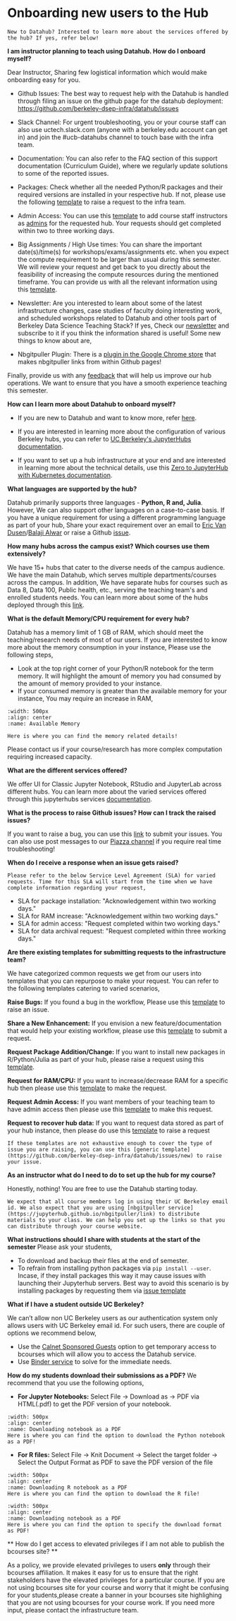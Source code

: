 # Onboarding new users to the Hub

```{note}
New to Datahub? Interested to learn more about the services offered by the hub? If yes, refer below!
```
**I am instructor planning to teach using Datahub. How do I onboard myself?**

Dear Instructor, Sharing few logistical information which would make onboarding easy for you.

- Github Issues: The best way to request help with the Datahub is handled through filing an issue on the github page for the datahub deployment: https://github.com/berkeley-dsep-infra/datahub/issues
- Slack Channel: For urgent troubleshooting, you or your course staff can also use uctech.slack.com (anyone with a berkeley.edu account can get in) and join the #ucb-datahubs channel to touch base with the infra team. 
- Documentation: You can also refer to the FAQ section of this support documentation (Curriculum Guide), where we regularly update solutions to some of the reported issues.
 
- Packages: Check whether all the needed Python/R packages and their required versions are installed in your respective hub. If not, please use the following [template](https://github.com/berkeley-dsep-infra/datahub/issues/new?assignees=felder%2Cbalajialg&labels=package-request&template=package_request.yml&title=Request+python+package+X+for+class+Y) to raise a request to the infra team.  
- Admin Access: You can use this [template](https://github.com/berkeley-dsep-infra/datahub/issues/new?assignees=balajialg&labels=support&template=admin_request.yml) to add course staff instructors as [admins](https://ds-modules.github.io/curriculum-guide/faq/admin.html?highlight=admin) for the requested hub. Your requests should get completed within two to three working days.
- Big Assignments / High Use times: You can share the important date(s)/time(s) for workshops/exams/assignments etc. when you expect the compute requirement to be larger than usual during this semester. We will review your request and get back to you directly about the feasibility of increasing the compute resources during the mentioned timeframe. You can provide us with all the relevant information using this [template](https://github.com/berkeley-dsep-infra/datahub/issues/new?assignees=felder%2Cbalajialg&labels=support&template=resourcescheduler.yml&title=Increase+compute+resources+for+Course+XXX+between+specific+date%28s%29%2Ftime%28s%29).


- Newsletter: Are you interested to learn about some of the latest infrastructure changes, case studies of faculty doing interesting work, and scheduled workshops related to Datahub and other tools part of Berkeley Data Science Teaching Stack? If yes, Check our [newsletter](https://ucberkeleydatahub.substack.com/p/january-edition-of-berkeley-datahub) and subscribe to it if you think the information shared is useful! Some new things to know about are,
- Nbgitpuller Plugin: There is a [plugin in the Google Chrome store](https://chrome.google.com/webstore/detail/nbgitpuller-link-generato/hpdbdpklpmppnoibabdkkhnfhkkehgnc) that makes nbgitpuller links from within Github pages! 

Finally, provide us with any [feedback](https://github.com/berkeley-dsep-infra/datahub/issues/new) that will help us improve our hub operations. We want to ensure that you have a smooth experience teaching this semester. 

**How can I learn more about Datahub to onboard myself?**

- If you are new to Datahub and want to know more, refer [here](https://datahub.berkeley.edu/hub/login?next=%2Fhub%2F). 

- If you are interested in learning more about the configuration of various Berkeley hubs, you can refer to [UC Berkeley's JupyterHubs documentation](https://docs.datahub.berkeley.edu/en/latest/).

- If you want to set up a hub infrastructure at your end and are interested in learning more about the technical details, use this [Zero to JupyterHub with Kubernetes documentation](https://zero-to-jupyterhub.readthedocs.io/en/latest/).

**What languages are supported by the hub?**

Datahub primarily supports three languages - **Python, R and, Julia**. However, We can also support other languages on a case-to-case basis. If you have a unique requirement for using a different programming language as part of your hub, Share your exact requirement over an email to [Eric Van Dusen](mailto:ericvd@berkeley.edu)/[Balaji Alwar](mailto:balajialwar@berkeley.edu) or raise a Github [issue](https://github.com/berkeley-dsep-infra/datahub/issues/new/choose).

**How many hubs across the campus exist? Which courses use them extensively?**

We have 15+ hubs that cater to the diverse needs of the campus audience. We have the main Datahub, which serves multiple departments/courses across the campus. In addition, We have separate hubs for courses such as Data 8, Data 100, Public health, etc., serving the teaching team's and enrolled students needs. You can learn more about some of the hubs deployed through this [link](https://docs.datahub.berkeley.edu/en/latest/users/hubs.html).

**What is the default Memory/CPU requirement for every hub?**

Datahub has a memory limit of 1 GB of RAM, which should meet the teaching/research needs of most of our users. If you are interested to know more about the memory consumption in your instance, Please use the following steps,

- Look at the top right corner of your Python/R notebook for the term memory. It will highlight the amount of memory you had consumed by the amount of memory provided to your instance. 
- If your consumed memory is greater than the available memory for your instance, You may require an increase in RAM,

```{figure} ../images/memory.png
:width: 500px
:align: center
:name: Available Memory

Here is where you can find the memory related details!
```
Please contact us if your course/research has more complex computation requiring increased capacity.

**What are the different services offered?**

We offer UI for Classic Jupyter Notebook, RStudio and JupyterLab across different hubs. You can learn more about the varied services offered through this jupyterhubs services [documentation](https://docs.datahub.berkeley.edu/en/latest/users/services.html).


**What is the process to raise Github issues? How can I track the raised issues?**

If you want to raise a bug, you can use this [link](https://github.com/berkeley-dsep-infra/datahub/issues/new/choose) to submit your issues. You can also use post messages to our [Piazza channel](https://piazza.com/class/ksqmnrrhvcl11f) if you require real time troubleshooting!

**When do I receive a response when an issue gets raised?**

```{note}
Please refer to the below Service Level Agreement (SLA) for varied requests. Time for this SLA will start from the time when we have complete information regarding your request,
```

- SLA for package installation: "Acknowledgement within two working days."
- SLA for RAM increase: "Acknowledgement within two working days."
- SLA for admin access: "Request completed within two working days."
- SLA for data archival request: "Request completed within three working days."

**Are there existing templates for submitting requests to the infrastructure team?**

We have categorized common requests we get from our users into templates that you can repurpose to make your request. You can refer to the following templates catering to varied scenarios,

**Raise Bugs:** If you found a bug in the workflow, Please use this [template](https://github.com/berkeley-dsep-infra/datahub/issues/new?assignees=&labels=bug&template=bug_report.yml) to raise an issue.

**Share a New Enhancement:** If you envision a new feature/documentation that would help your existing workflow, please use this [template](https://github.com/berkeley-dsep-infra/datahub/issues/new?assignees=&labels=type%3A+enhancement&template=featurerequest.md) to submit a request.

**Request Package Addition/Change:** If you want to install new packages in R/Python/Julia as part of your hub, please raise a request using this [template](https://github.com/berkeley-dsep-infra/datahub/issues/new?assignees=&labels=support&template=datahub-package-addition---change-request.md&title=Request+python+package+X+for+class+Y).

**Request for RAM/CPU:** If you want to increase/decrease RAM for a specific hub then please use this [template](https://github.com/berkeley-dsep-infra/datahub/issues/new?assignees=&labels=support&template=higher-resources.md&title=Request+more+RAM+for+class+X) to make the request.

**Request Admin Access:** If you want members of your teaching team to have admin access then please use this [template](https://github.com/berkeley-dsep-infra/datahub/issues/new?assignees=&labels=support&template=admin_request.yml) to make this request.

**Request to recover hub data:** If you want to request data stored as part of your hub instance, then please do use this [template](https://github.com/berkeley-dsep-infra/datahub/issues/new?assignees=&labels=support&template=data_archival_request.yml) to raise a request

```{note}
If these templates are not exhaustive enough to cover the type of issue you are raising, you can use this [generic template](https://github.com/berkeley-dsep-infra/datahub/issues/new) to raise your issue.
```

**As an instructor what do I need to do to set up the hub for my course?**

Honestly, nothing! You are free to use the Datahub starting today. 

```{note}
We expect that all course members log in using their UC Berkeley email id. We also expect that you are using [nbgitpuller service](https://jupyterhub.github.io/nbgitpuller/link) to distribute materials to your class. We can help you set up the links so that you can distribute through your course website. 
```

**What instructions should I share with students at the start of the semester**
Please ask your students,

- To download and backup their files at the end of semester.
- To refrain from installing python packages via `pip install --user`. Incase, if they install packages this way it may cause issues with launching their Jupyterhub servers. Best way to avoid this scenario is by installing packages by requesting them via [issue template](https://github.com/berkeley-dsep-infra/datahub/issues/new?assignees=felder%2Cbalajialg%2Cshaneknapp&labels=package-request&projects=&template=package_request.yml&title=Request+python+package+X+for+class+Y)

**What if I have a student outside UC Berkeley?**

We can’t allow non UC Berkeley users as our authentication system only allows users with UC Berkeley email id. For such users, there are couple of options we recommend below, 

- Use the [Calnet Sponsored Guests](https://calnetweb.berkeley.edu/calnet-departments/calnet-sponsored-guests) option to get temporary access to bcourses which will allow you to access the Datahub service.
- Use [Binder service](https://mybinder.org/) to solve for the immediate needs.

**How do my students download their submissions as a PDF?**
We recommend that you use the following options,
 
- **For Jupyter Notebooks:** Select File -> Download as -> PDF via HTML(.pdf) to get the PDF version of your notebook. 
```{figure} ../images/downloadhtml.PNG
:width: 500px
:align: center
:name: Downloading notebook as a PDF 
Here is where you can find the option to download the Python notebook as a PDF!
```
- **For R files:** Select File -> Knit Document -> Select the target folder -> Select the Output Format as PDF to save the PDF version of the file
 ```{figure} ../images/knitting.PNG
:width: 500px
:align: center
:name: Downloading R notebook as a PDF
Here is where you can find the option to download the R file!
```
```{figure} ../images/knittingpdf.PNG
:width: 500px
:align: center
:name: Downloading notebook as a PDF
Here is where you can find the option to specify the download format as PDF!
```

** How do I get access to elevated privileges if I am not able to publish the bcourses site? **

As a policy, we provide elevated privileges to users **only** through their bcourses affiliation. It makes it easy for us to ensure that the right stakeholders have the elevated privileges for a particular course. If you are not using bcourses site for your course and worry that it might be confusing for your students,please create a banner in your bcourses site highlighing that you are not using bcourses for your course work. If you need more input, please contact the infrastructure team.  
